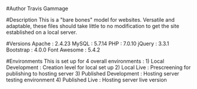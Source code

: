 #Author
	Travis Gammage

#Description
	This is a "bare bones" model for websites. Versatile and adaptable, these files should take little to no modification to get the site established on a local server.

#Versions
	Apache			: 2.4.23
	MySQL			: 5.7.14
	PHP				: 7.0.10
	jQuery			: 3.3.1
	Bootstrap		: 4.0.0
	Font Awesome	: 5.4.2

#Environments
	This is set up for 4 overall environments :
		1) Local Development		: Creation level for local set up
		2) Local Live				: Prescreening for publishing to hosting server
		3) Published Development	: Hosting server testing environment
		4) Published Live			: Hosting server live version